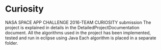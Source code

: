 # Curiosity
NASA SPACE APP CHALLENGE 2016-TEAM CURIOSITY submission
The project is explained in details in the DetailedProjectDocumentation document.
All the algorithms used in the project has been implemented, tested and run in eclipse using Java
Each algorithm is placed in a separate folder.
